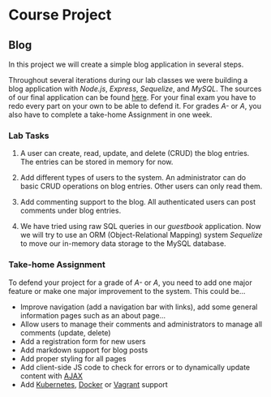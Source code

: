 Course Project
==============

## Blog

In this project we will create a simple blog application in several steps.

Throughout several iterations during our lab classes we were building a blog
application with _Node.js_, _Express_, _Sequelize_, and _MySQL_. The sources of
our final application can be found [here](https://github.com/toksaitov/blog).
For your final exam you have to redo every part on your own to be able to defend
it. For grades _A-_ or _A_, you also have to complete a take-home Assignment in
one week.

### Lab Tasks

1. A user can create, read, update, and delete (CRUD) the blog entries. The
   entries can be stored in memory for now.

2. Add different types of users to the system. An administrator can do basic
   CRUD operations on blog entries. Other users can only read them.

3. Add commenting support to the blog. All authenticated users can post comments
   under blog entries.

4. We have tried using raw SQL queries in our _guestbook_ application. Now we
   will try to use an ORM (Object-Relational Mapping) system _Sequelize_ to move
   our in-memory data storage to the MySQL database.

### Take-home Assignment

To defend your project for a grade of _A-_ or _A_, you need to add one major
feature or make one major improvement to the system. This could be...

* Improve navigation (add a navigation bar with links), add some general
  information pages such as an about page...
* Allow users to manage their comments and administrators to manage all comments
  (update, delete)
* Add a registration form for new users
* Add markdown support for blog posts
* Add proper styling for all pages
* Add client-side JS code to check for errors or to dynamically update content
  with [AJAX](https://en.wikipedia.org/wiki/Ajax_(programming))
* Add [Kubernetes](https://kubernetes.io), [Docker](https://www.docker.com) or [Vagrant](https://www.vagrantup.com)
  support

